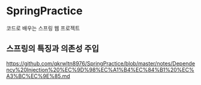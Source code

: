 # SpringPractice
코드로 배우는 스프링 웹 프로젝트

## 스프링의 특징과 의존성 주입
https://github.com/qkrwltn8976/SpringPractice/blob/master/notes/Dependency%20Injection%20%EC%9D%98%EC%A1%B4%EC%84%B1%20%EC%A3%BC%EC%9E%85.md
